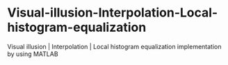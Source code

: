 # Visual-illusion-Interpolation-Local-histogram-equalization
Visual illusion | Interpolation | Local histogram equalization implementation by using MATLAB
